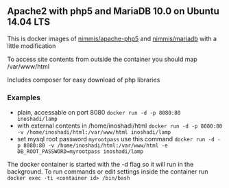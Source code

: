 
## Apache2 with php5 and MariaDB 10.0 on Ubuntu 14.04 LTS

This is docker images of [nimmis/apache-php5](https://hub.docker.com/r/nimmis/apache-php5/) and [nimmis/mariadb](https://hub.docker.com/r/nimmis/mariadb) with a little modification

To access site contents from outside the container you should map /var/www/html

Includes composer for easy download of php libraries


### Examples

- plain, accessable on port 8080 `docker run -d -p 8080:80 inoshadi/lamp`
- with external contents in /home/inoshadi/html `docker run -d -p 8080:80 -v /home/inoshadi/html:/var/www/html inoshadi/lamp`
- set mysql root password `myrootpass` use this command `docker run -d -p 8080:80 -v /home/inoshadi/html:/var/www/html -e DB_ROOT_PASSWORD=myrootpass inoshadi/lamp` 

The docker container is started with the -d flag so it will run in the background. To run commands or edit settings inside
the container run `docker exec -ti <container id> /bin/bash`
